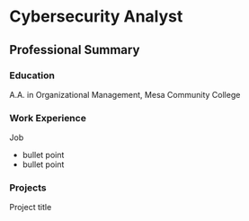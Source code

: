# Cybersecurity Analyst

## Professional Summary

### Education
A.A. in Organizational Management, Mesa Community College

### Work Experience
Job
- bullet point
- bullet point

### Projects
Project title
